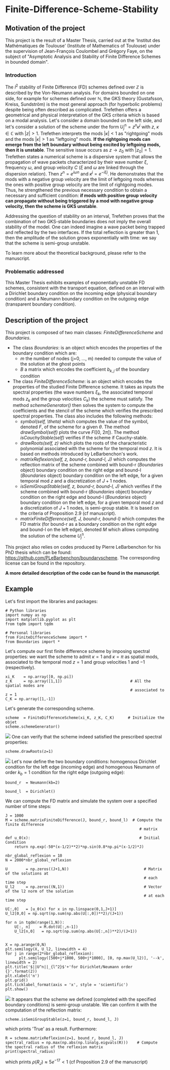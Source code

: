 # Finite-Difference-Scheme-Stability
## Motivation of the project
This project is the result of a Master Thesis, carried out at the 'Institut des Mathématiques de Toulouse' (Institute of Mathematics of Toulouse) under the supervision of Jean-François Coulombel and Grégory Faye, on the subject of "Asymptotic Analysis and Stability of Finite Difference Schemes in bounded domain".

### Introduction
The $l^2$ stability of Finite Difference (FD) schemes defined over $\mathbb{Z}$ is described by the Von-Neumann analysis. For domains bounded on one side, for example for schemes defined over $\mathbb{N}$, the GKS theory (Gustafsson, Kreiss, Sundström) is the most general approach (for hyperbolic problems) despite being often described as complicated. Trefethen offers a geometrical and physical interpretation of the GKS criteria which is based on a modal analysis. Let's consider a domain bounded on the left side, and let's consider a solution of the scheme under the form $U^n_j = z^n\kappa^j$ with $z,~\kappa\in\mathbb{C}$ with $|z|>1$. Trefethen interprets the mods $|\kappa|<1$ as "rightgoing" mods and the mods $|\kappa|>1$ as "leftgoing" mods. **If the rightgoing mods can emerge from the left boundary without being excited by leftgoing mods, then it is unstable**. The sensitive issue occurs as $z\rightarrow z_0$ with $|z_0|=1$. Trefethen states a numerical scheme is a dispersive system that allows the propagation of wave packets characterized by their wave number $\xi$, frequency $\omega$, and group velocity $C$ ($\xi$ and $\omega$ are linked through the dispersion relation). Then $z^n=e^{i\omega n}$ and $\kappa^j=e^{-i\xi j}$. He demonstrates that the mods with a negative group velocity are the limit of leftgoing mods whereas the ones with positive group velocity are the limit of rightgoing modes. Thus, he strengthened the previous necessary condition to obtain a necessary and sufficient condition: **if mods with positive group velocity can propagate without being triggered by a mod with negative group velocity, then the scheme is GKS unstable**.  

Addressing the question of stability on an interval, Trefethen proves that the combination of two GKS-stable boundaries does not imply the overall stability of the model. One can indeed imagine a wave packet being trapped and reflected by the two interfaces. If the total reflection is greater than 1, then the amplitude of the solution grows exponentially with time: we say that the scheme is semi-group unstable. 

To learn more about the theoretical background, please refer to the manuscript.

### Problematic addressed
This Master Thesis exhibits examples of exponentially unstable FD schemes, consistent with the transport equation, defined on an interval with a Dirichlet boundary condition on the incoming edge (physical boundary condition) and a Neumann boundary condition on the outgoing edge (transparent boundary condition).

## Description of the project
This project is composed of two main classes: *FiniteDifferenceScheme* and *Boundaries*.

- The class *Boundaries*: is an object which encodes the properties of the boundary condition which are:
  - $m$ the number of nodes (j=0, ..., m) needed to compute the value of the solution at the ghost points
  - $B$ a matrix which encodes the coefficient $b_{k,j}$ of the boundary condition  
- The class *FiniteDifferenceScheme*: is an object which encodes the properties of the studied Finite Difference scheme. It takes as inputs the spectral properties (the wave numbers $\xi_k$, the associated temporal mods $z_k$ and the group velocities $C_k$) the scheme must satisfy. The method *schemeGenerator()* then solves the system to compute the coefficients and the stencil of the scheme which verifies the prescribed spectral properties. The class also includes the following methods:
  - *symbol(self, \theta)* which computes the value of the symbol, denoted $F$, of the scheme for a given $\theta$. The method *drawSymbol(self)* plots the curve $F([0,~2\pi])$. The method *isCauchyStable(self)* verifies if the scheme if Cauchy-stable.
  - *drawRoots(self, z)* which plots the roots of the characteristic polynomial associated with the scheme for the temporal mod $z$. It is based on methods introduced by LeBarbenchon's work.
  - *matrixReflexion(self, z, bound-r, bound-l, J)* which computes the reflection matrix of the scheme combined with bound-r (*Boundaries* object) boundary condition on the right edge and  bound-l (*Boundaries* object) boundary condition on the left edge, for a given temporal mod $z$ and a discretization of $J+1$ nodes.
  - *isSemiGroupStable(self, z, bound-r, bound-l, J)* which verifies if the scheme combined with bound-r (*Boundaries* object) boundary condition on the right edge and  bound-l (*Boundaries* object) boundary condition on the left edge, for a given temporal mod $z$ and a discretization of $J+1$ nodes, is semi-group stable. It is based on the criteria of Proposition 2.9 (cf manuscript).
  - *matrixFiniteDifference(self, J, bound-r, bound-l)* which computes the FD matrix (for bound-r as a boundary condition on the right edge and bound-l on the left edge), denoted $M$ which allows computing the solution of the scheme $U^n_j$. 

This project also relies on codes produced by Pierre LeBarbenchon for his PhD thesis which can be found: https://github.com/PLeBarbenchon/boundaryscheme. The corresponding license can be found in the repository.

**A more detailed description of the code can be found in the manuscript**.

## Example
Let's first import the libraries and packages:
```
# Python libraries
import numpy as np
import matplotlib.pyplot as plt
from tqdm import tqdm

# Personal libraries
from FiniteDifferenceScheme import *
from Boundaries import *
```
Let's compute our first finite difference scheme by imposing spectral properties: we want the scheme to admit $\kappa = 1$ and $\kappa = \pi$ as spatial mods, associated to the temporal mod $z=1$ and group velocities $1$ and $-1$ (respectively).
```
xi_K    = np.array([0, np.pi])
z_K     = np.array([1,1])                              # All the spatial modes are
                                                       # associated to z = 1
C_K = np.array([1,-1])
```
Let's generate the corresponding scheme.
```
scheme  = FiniteDifferenceScheme(xi_K, z_K, C_K)      # Initialize the objet
scheme.schemeGenerator() 
```
![](/figures/symbol.png)
One can verify that the scheme indeed satisfied the prescribed spectral properties:
```
scheme.drawRoots(z=1) 
```
![](/figures/roots.png)
Let's now define the two boundary conditions: homogenous Dirichlet condition for the left edge (incoming edge) and homogenous Neumann of order $k_b=1$ condition for the right edge (outgoing edge):
```
bound_r  = Neumann(kb=2)

bound_l  = Dirichlet()
```
We can compute the FD matrix and simulate the system over a specified number of time steps:
```
J = 1000
M = scheme.matrixFiniteDifference(J, bound_r, bound_l)  # Compute the finite difference
                                                           # matrix

def u_0(x):                                                # Initial Condition
    return np.exp(-50*(x-1/2)**2)*np.sin(0.8*np.pi*(x-1/2)*J) 

nbr_global_reflexion = 10
N = 2000*nbr_global_reflexion

U        = np.zeros((J+1,N))                                 # Matrix of the solutions at
                                                             # each time step
U_l2     = np.zeros((N,1))                                   # Vector of the l2 norm of the solution
                                                             # at each time step

U[:,0]   = [u_0(x) for x in np.linspace(0,1,J+1)]
U_l2[0,0] = np.sqrt(np.sum(np.abs(U[:,0])**2)/(J+1))

for n in tqdm(range(1,N)):
    U[:, n]    = M.dot(U[:,n-1])
    U_l2[n,0]   = np.sqrt(np.sum(np.abs(U[:,n])**2)/(J+1))  


X = np.arange(0,N)
plt.semilogy(X, U_l2, linewidth = 4)
for j in range(2*nbr_global_reflexion):
      plt.semilogy([500+j*1000, 500+j*1000], [0, np.max(U_l2)], '--k', linewidth = 2)
plt.title('$||U^n||_{l^2}$'+'for Dirichlet/Neumann order {}'.format(2))
plt.xlabel('n')
plt.grid()
plt.ticklabel_format(axis = 'x', style = 'scientific')
plt.show()
```
![](/figures/l2_norm.png)
It appears that the scheme we defined (completed with the specified boundary conditions) is semi-group unstable. We can confirm it with the computation of the reflection matrix:
```
scheme.isSemiGroupStable(z=1, bound_r, bound_l, J)
```
which prints 'True' as a result. Furthermore:
```
R = scheme.matrixReflexion(z=1, bound_r, bound_l, J)
spectral_radius = np.max(np.abs(np.linalg.eigvals(R)))    # Compute the spectral radius of the reflexion matrix
print(spectral_radius)
```
which prints $\rho(R_J)\approx 5e^{-17} <1$ (cf Proposition 2.9 of the manuscript)
